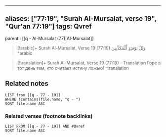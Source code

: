 
---
aliases: ["77:19", "Surah Al-Mursalat, verse 19", "Qur'an 77:19"]
tags: Qvref
---

parent:: [[q - Al-Mursalat (77)|Al-Mursalat]]

> [!arabic]+ Surah Al-Mursalat, Verse 19 (77:19)
> <span class="quran-arabic">وَيْلٌ يَوْمَئِذٍ لِّلْمُكَذِّبِينَ</span>
^arabic

> [!translation]+ Surah Al-Mursalat, Verse 19 (77:19) - Translation
> Горе в тот день тем, кто считает истину ложью!
^translation



## Related notes
```dataview
LIST from [[q - 77 - 19]]
WHERE !contains(file.name, "q - ")
SORT file.name ASC
```

### Related verses (footnote backlinks)
```dataview
LIST FROM [[q - 77 - 19]] AND #Qvref
SORT file.name ASC
```

